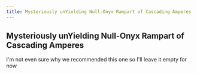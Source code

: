 ```yaml
---
title: Mysteriously unYielding Null-Onyx Rampart of Cascading Amperes
---
```


## Mysteriously unYielding Null-Onyx Rampart of Cascading Amperes

I'm not even sure why we recommended this one so I'll leave it empty for now
